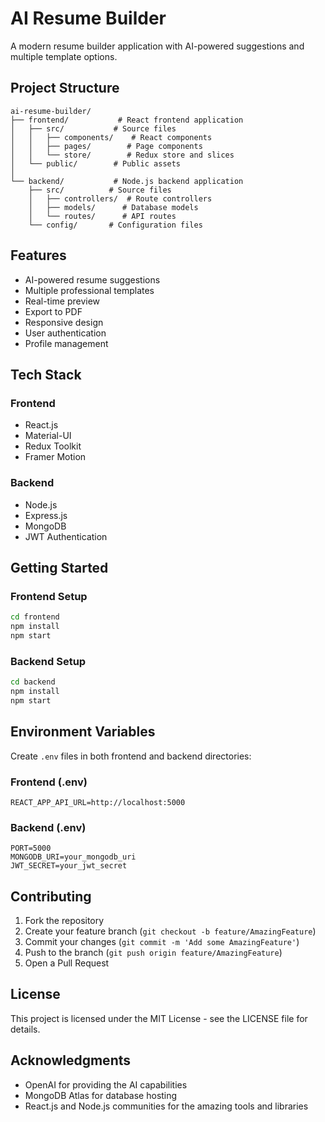 # AI Resume Builder

A modern resume builder application with AI-powered suggestions and multiple template options.

## Project Structure

```
ai-resume-builder/
├── frontend/           # React frontend application
│   ├── src/           # Source files
│   │   ├── components/    # React components
│   │   ├── pages/        # Page components
│   │   └── store/        # Redux store and slices
│   └── public/        # Public assets
│
└── backend/           # Node.js backend application
    ├── src/          # Source files
    │   ├── controllers/  # Route controllers
    │   ├── models/      # Database models
    │   └── routes/      # API routes
    └── config/       # Configuration files
```

## Features

- AI-powered resume suggestions
- Multiple professional templates
- Real-time preview
- Export to PDF
- Responsive design
- User authentication
- Profile management

## Tech Stack

### Frontend
- React.js
- Material-UI
- Redux Toolkit
- Framer Motion

### Backend
- Node.js
- Express.js
- MongoDB
- JWT Authentication

## Getting Started

### Frontend Setup
```bash
cd frontend
npm install
npm start
```

### Backend Setup
```bash
cd backend
npm install
npm start
```

## Environment Variables

Create `.env` files in both frontend and backend directories:

### Frontend (.env)
```
REACT_APP_API_URL=http://localhost:5000
```

### Backend (.env)
```
PORT=5000
MONGODB_URI=your_mongodb_uri
JWT_SECRET=your_jwt_secret
```

## Contributing

1. Fork the repository
2. Create your feature branch (`git checkout -b feature/AmazingFeature`)
3. Commit your changes (`git commit -m 'Add some AmazingFeature'`)
4. Push to the branch (`git push origin feature/AmazingFeature`)
5. Open a Pull Request

## License

This project is licensed under the MIT License - see the LICENSE file for details.

## Acknowledgments

- OpenAI for providing the AI capabilities
- MongoDB Atlas for database hosting
- React.js and Node.js communities for the amazing tools and libraries 
